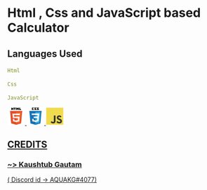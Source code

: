  <h1> Html , Css and JavaScript based Calculator </h1>


<h2> Languages Used </h2>

```yaml
Html
```

```yaml
Css
```
```yaml
JavaScript
 ```
<a href="https://www.w3.org/html/" target="_blank"> <img src="https://raw.githubusercontent.com/devicons/devicon/master/icons/html5/html5-original-wordmark.svg" alt="html5" width="40" height="40"/>
<a href="https://www.w3schools.com/css/" target="_blank"> <img src="https://raw.githubusercontent.com/devicons/devicon/master/icons/css3/css3-original-wordmark.svg" alt="css3" width="40" height="40"/>
<a href="https://developer.mozilla.org/en-US/docs/Web/JavaScript" target="_blank"> <img src="https://raw.githubusercontent.com/devicons/devicon/master/icons/javascript/javascript-original.svg" alt="javascript" width="40" height="40"/>



<h2> CREDITS </h2>
<h3> ~> Kaushtub Gautam </h3> ( Discord id -> AQUAKG#4077)
